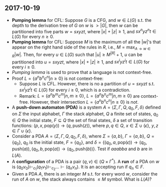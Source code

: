 ## 2017-10-19

- __Pumping lemma__ for CFL: Suppose $G$ is a CFG, and $w\in L(G)$ s.t. the depth to the derivation tree of $G$ on $w$ is $>|G|$, then $w$ can be partitioned into five parts $w=sxyzt$, where $|x|+|z|\ge1$, and $sx^nyz^nt\in L(G)$ for every $n\ge0$.
- __Pumping lemma__ for CFL: Suppose $M$ is the maximum of all the $|w|$'s that appear on the right hand side of the rules in $R$, i.e., $M=\max_{A\to w\in R} |w|$. Then, for every $u ∈ L(G)$ such that $|u| \ge M^{|R|} + 1$, $u$ can be partitioned into $u=sxyzt$, where $|x|+|z|\ge1$, and $sx^iyz^it ∈ L(G)$ for every $i\ge0$.
- _Pumping lemma_ is used to prove that a language is not context-free.
- Proof $L=\{a^nb^nc^n|n\ge0\}$ is not context-free:
    - Suppose $L$ is CFL. However, there is no a partition of $u=sxyzt$ s.t. $sx^iyz^it ∈ L(G)$ for every $i\ge0$, which is a contradiction.
    - Remark: $L=\{a^nb^mc^m|n,m\ge0\}$, $L=\{a^nb^nc^m|n,m\ge0\}$ are context-free. However, their intersection $L=\{a^nb^nc^n|n\ge0\}$ is _not_.
- A __push-down automaton (PDA)__ is a system $A = ⟨Σ, Γ, Q, q_0, F, δ⟩$ defined on $\Sigma$ the input alphabet, $\Gamma$ the stack alphabet, $Q$ a finite set of states, $q_0\in Q$ the initial state, $F\subseteq Q$ the set of final states, $\delta$ a set of transition functions: $(p,x,\text{pop}(y))\to(q,\text{push}(z))$, where $p,q\in Q$, $x\in\Sigma\cup\{\epsilon\}$, $y,z\in\Gamma\cup\{\epsilon\}$.
- Consider a PDA $A = ⟨Σ, Γ, Q, q_0, F, δ⟩$, where $\Sigma=\{a,b\}$, $\Gamma=\{a,b\}$, $Q=\{q_0\}$, $q_0$ is the initial state, $F=\{q_0\}$, and $\delta=\{ (q_0,a,\text{pop}(\epsilon))\to(q_0,\text{push}(a)), (q_0,b,\text{pop}(a))\to(q_0,\text{push}(b)) \}$. Test if $aaabba$ and $b$ are in $L(A)$.
- A __configuration__ of a PDA is a pair $(q,v) \in(Q\times\Gamma^*)$. A __run__ of a PDA on $w$ is $(q_0v_0)\vdash_{c_1}(q_1v_1)\vdash_{c_2}...\vdash(q_nv_n)$. It is an accepting run if $q_n\in F$.
- Given a PDA $A$, there is an integer $M$ s.t. for every word $w$, consider the run of $A$ on $w$, the stack always contains $\le M$ symbol. What is $L(A)$?
